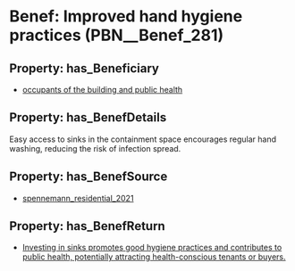 # Benef: __Improved hand hygiene practices__ (PBN__Benef_281)

## Property: has_Beneficiary

* [occupants of the building and public health](../Stakeholder/PBN__Stakeholder_141)

## Property: has_BenefDetails

Easy access to sinks in the containment space encourages regular hand washing, reducing the risk of infection spread.

## Property: has_BenefSource

* [spennemann_residential_2021](../Article/PBN__Article_56)

## Property: has_BenefReturn

* [Investing in sinks promotes good hygiene practices and contributes to public health, potentially attracting health-conscious tenants or buyers.](../BenefReturn/PBN__BenefReturn_294)

